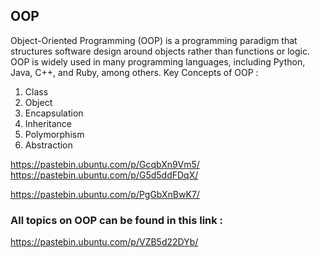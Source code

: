 ## OOP
Object-Oriented Programming (OOP) is a programming paradigm that structures software design around objects rather than functions or logic.
OOP is widely used in many programming languages, including Python, Java, C++, and Ruby, among others.
Key Concepts of OOP :
1. Class
2. Object
3. Encapsulation
4. Inheritance
5. Polymorphism
6. Abstraction

https://pastebin.ubuntu.com/p/GcqbXn9Vm5/                                                                                                                                                     
https://pastebin.ubuntu.com/p/G5d5ddFDqX/

https://pastebin.ubuntu.com/p/PgGbXnBwK7/


### All topics on OOP can be found in this link :
https://pastebin.ubuntu.com/p/VZB5d22DYb/
